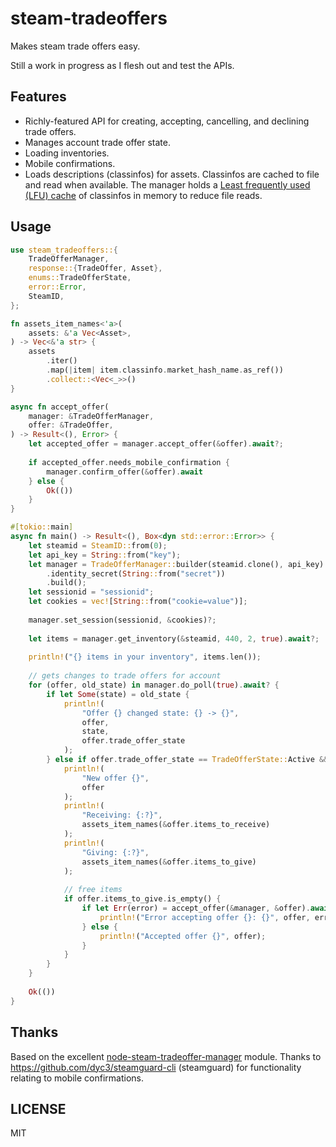 # steam-tradeoffers

Makes steam trade offers easy.

Still a work in progress as I flesh out and test the APIs.

## Features
- Richly-featured API for creating, accepting, cancelling, and declining trade offers.
- Manages account trade offer state.
- Loading inventories.
- Mobile confirmations.
- Loads descriptions (classinfos) for assets. Classinfos are cached to file and read when available. The manager holds a [Least frequently used (LFU) cache](https://en.wikipedia.org/wiki/Least_frequently_used) of classinfos in memory to reduce file reads.

## Usage
```rs
use steam_tradeoffers::{
    TradeOfferManager,
    response::{TradeOffer, Asset},
    enums::TradeOfferState,
    error::Error,
    SteamID,
};

fn assets_item_names<'a>(
    assets: &'a Vec<Asset>,
) -> Vec<&'a str> {
    assets
        .iter()
        .map(|item| item.classinfo.market_hash_name.as_ref())
        .collect::<Vec<_>>()
}

async fn accept_offer(
    manager: &TradeOfferManager,
    offer: &TradeOffer,
) -> Result<(), Error> {
    let accepted_offer = manager.accept_offer(&offer).await?;
    
    if accepted_offer.needs_mobile_confirmation {
        manager.confirm_offer(&offer).await
    } else {
        Ok(())
    }
}

#[tokio::main]
async fn main() -> Result<(), Box<dyn std::error::Error>> {
    let steamid = SteamID::from(0);
    let api_key = String::from("key");
    let manager = TradeOfferManager::builder(steamid.clone(), api_key)
        .identity_secret(String::from("secret"))
        .build();
    let sessionid = "sessionid";
    let cookies = vec![String::from("cookie=value")];
    
    manager.set_session(sessionid, &cookies)?;
    
    let items = manager.get_inventory(&steamid, 440, 2, true).await?;
    
    println!("{} items in your inventory", items.len());
    
    // gets changes to trade offers for account
    for (offer, old_state) in manager.do_poll(true).await? {
        if let Some(state) = old_state {
            println!(
                "Offer {} changed state: {} -> {}",
                offer,
                state,
                offer.trade_offer_state
            );
        } else if offer.trade_offer_state == TradeOfferState::Active && !offer.is_our_offer {
            println!(
                "New offer {}",
                offer
            );
            println!(
                "Receiving: {:?}",
                assets_item_names(&offer.items_to_receive)
            );
            println!(
                "Giving: {:?}",
                assets_item_names(&offer.items_to_give)
            );
            
            // free items
            if offer.items_to_give.is_empty() {
                if let Err(error) = accept_offer(&manager, &offer).await {
                    println!("Error accepting offer {}: {}", offer, error);
                } else {
                    println!("Accepted offer {}", offer);
                }
            }
        }
    }
    
    Ok(())
}
```

## Thanks

Based on the excellent [node-steam-tradeoffer-manager](https://github.com/DoctorMcKay/node-steam-tradeoffer-manager) module. Thanks to https://github.com/dyc3/steamguard-cli (steamguard) for functionality relating to mobile confirmations.

## LICENSE

MIT